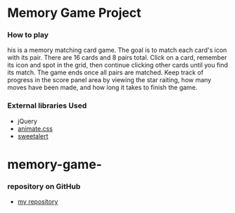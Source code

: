 # Memory Game Project



### How to play

his is a memory matching card game. The goal is to match each card's icon with its pair. There are 16 cards and 8 pairs total. Click on a card, remember its icon and spot in the grid, then continue clicking other cards until you find its match. The game ends once all pairs are matched.
Keep track of progress in the score panel area by viewing the star raiting, how many moves have been made, and how long it takes to finish the game.


### External libraries Used

* jQuery
* [animate.css](https://github.com/daneden/animate.css)
* [sweetalert](https://sweetalert.js.org/guides/)
# memory-game-

###  repository on GitHub
 
 * [my repository](https://github.com/ahmed-elrawy/memory-game-)
